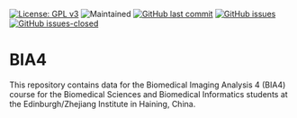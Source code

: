 [![License: GPL v3](https://img.shields.io/badge/License-GPLv3-blue.svg)](https://www.gnu.org/licenses/gpl-3.0)
![Maintained](https://img.shields.io/maintenance/yes/2022?style=flat-square)
[![GitHub last commit](https://img.shields.io/github/last-commit/nicolaromano/BIA4.svg)](https://github.com/nicolaromano/BIA4/commits/master)
[![GitHub issues](https://img.shields.io/github/issues/nicolaromano/BIA4.svg)](https://github.com/nicolaromano/BIA4/issues/)
[![GitHub issues-closed](https://img.shields.io/github/issues-closed/nicolaromano/BIA4.svg)](https://github.com/nicolaromano/BIA4/issues?q=is%3Aissue+is%3Aclosed)
# BIA4

This repository contains data for the Biomedical Imaging Analysis 4 (BIA4) course for the Biomedical Sciences and Biomedical Informatics students at the Edinburgh/Zhejiang Institute in Haining, China.

